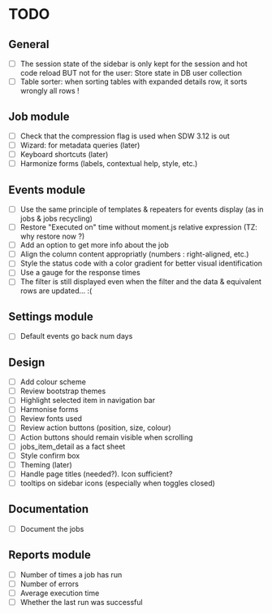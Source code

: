 # TODO

## General
- [ ] The session state of the sidebar is only kept for the session and hot code reload BUT not for the user: Store state in DB user collection
- [ ] Table sorter: when sorting tables with expanded details row, it sorts wrongly all rows !

## Job module
- [ ] Check that the compression flag is used when SDW 3.12 is out
- [ ] Wizard: for metadata queries (later)
- [ ] Keyboard shortcuts (later)
- [ ] Harmonize forms (labels, contextual help, style, etc.)

## Events module
- [ ] Use the same principle of templates & repeaters for events display (as in jobs & jobs recycling)
- [ ] Restore "Executed on" time without moment.js relative expression (TZ: why restore now ?)
- [ ] Add an option to get more info about the job
- [ ] Align the column content appropriatly (numbers : right-aligned, etc.)
- [ ] Style the status code with a color gradient for better visual identification
- [ ] Use a gauge for the response times
- [ ] The filter is still displayed even when the filter and the data & equivalent rows are updated... :(

## Settings module
- [ ] Default events go back num days

## Design
- [ ] Add colour scheme
- [ ] Review bootstrap themes
- [ ] Highlight selected item in navigation bar
- [ ] Harmonise forms
- [ ] Review fonts used
- [ ] Review action buttons (position, size, colour)
- [ ] Action buttons should remain visible when scrolling
- [ ] jobs_item_detail as a fact sheet
- [ ] Style confirm box
- [ ] Theming (later)
- [ ] Handle page titles (needed?). Icon sufficient?
- [ ] tooltips on sidebar icons (especially when toggles closed)

## Documentation
- [ ] Document the jobs

## Reports module
- [ ] Number of times a job has run
- [ ] Number of errors
- [ ] Average execution time
- [ ] Whether the last run was successful
